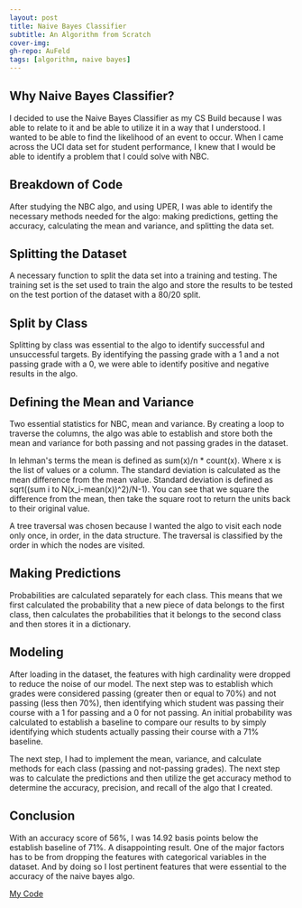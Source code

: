 ```yaml
---
layout: post
title: Naive Bayes Classifier
subtitle: An Algorithm from Scratch
cover-img: 
gh-repo: AuFeld
tags: [algorithm, naive bayes]
---
```


## Why Naive Bayes Classifier?

I decided to use the Naive Bayes Classifier as my CS Build because I was able to relate to it and be able to utilize
it in a way that I understood. I wanted to be able to find the likelihood of an event to occur. When I came across the 
UCI data set for student performance, I knew that I would be able to identify a problem that I could solve with NBC.

## Breakdown of Code

After studying the NBC algo, and using UPER, I was able to identify the necessary methods needed for the algo: making 
predictions, getting the accuracy, calculating the mean and variance, and splitting the data set. 

## Splitting the Dataset

A necessary function to split the data set into a training and testing. The training set is the set used to train the 
algo and store the results to be tested on the test portion of the dataset with a 80/20 split. 

## Split by Class

Splitting by class was essential to the algo to identify successful and unsuccessful targets. By identifying the passing 
grade with a 1 and a not passing grade with a 0, we were able to identify positive and negative results in the algo.

## Defining the Mean and Variance

Two essential statistics for NBC, mean and variance. By creating a loop to traverse the columns, the algo was able to 
establish and store both the mean and variance for both passing and not passing grades in the dataset.

In lehman's terms the mean is defined as sum(x)/n * count(x). Where x is the list of values or a column. The standard 
deviation is calculated as the mean difference from the mean value. Standard deviation is defined as 
sqrt((sum i to N(x_i-mean(x))^2)/N-1). You can see that we square the difference from the mean, then take the square 
root to return the units back to their original value.

A tree traversal was chosen because I wanted the algo to visit each node only once, in order, in the data structure. 
The traversal is classified by the order in which the nodes are visited.

## Making Predictions

Probabilities are calculated separately for each class. This means that we first calculated the probability that a new 
piece of data belongs to the first class, then calculates the probabilities that it belongs to the second class and then 
stores it in a dictionary. 

## Modeling

After loading in the dataset, the features with high cardinality were dropped to reduce the noise of our model. The next 
step was to establish which grades were considered passing (greater then or equal to 70%) and not passing (less then 70%), 
then identifying which student was passing their course with a 1 for passing and a 0 for not passing. An initial 
probability was calculated to establish a baseline to compare our results to by simply identifying which students 
actually passing their course with a 71% baseline. 

The next step, I had to implement the mean, variance, and calculate methods for each class (passing and not-passing 
grades). The next step was to calculate the predictions and then utilize the get accuracy method to determine the 
accuracy, precision, and recall of the algo that I created. 

## Conclusion

With an accuracy score of 56%, I was 14.92 basis points below the establish baseline of 71%. A disappointing result. 
One of the major factors has to be from dropping the features with categorical variables in the dataset. And by doing 
so I lost pertinent features that were essential to the accuracy of the naive bayes algo.

[My Code](https://github.com/AuFeld/Student_Performance)